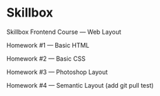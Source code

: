 # Skillbox
Skillbox Frontend Course — Web Layout

Homework #1 — Basic HTML

Homework #2 — Basic CSS

Homework #3 — Photoshop Layout

Homework #4 — Semantic Layout (add git pull test)
